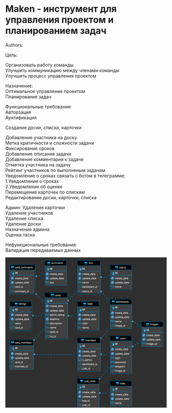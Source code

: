 # Maken - инструмент для управления проектом и планированием задач

Authors:

Цель:

Организовать работу команды<br/>
Улучшить коммуникацию между членами команды<br/>
Улучшить процесс управления проектом<br/>

Назначение:<br/>
Оптимальное управление проектом<br/>
Планирование задач<br/>

Функциональные требования:<br/>
Авторзация<br/>
Аунтификация<br/>

Создание доски, списка, карточки<br/>

Добавление участника на доску<br/>
Метка критичности и сложности задачи<br/>
Фиксирование сроков<br/>
Добавление описания задачи<br/>
Добавление комментария к задаче<br/>
Отметка участника на задачу<br/>
Рейтинг участников по выполненым задачам<br/>
Уведомление о сроках связать с ботом в телеграмме:<br/>
1.Уведомление о сроках<br/>
2.Уведомление об оценке<br/>
Перемещение карточек по спискам<br/>
Редактирование доски, карточки, списка<br/>


Админ:
Удаление карточки <br/>
Удаление участников <br/>
Удаление списка <br/>
Удаление доски <br/>
Назначение админа<br/>
Оценка таска<br/>

Нефункциональные требования:<br/>
Валидация передаваемых данных<br/>

![img.png](img.png)

